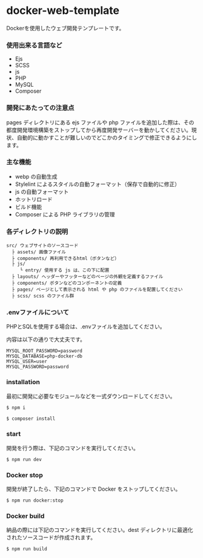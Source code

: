 # docker-web-template

Dockerを使用したウェブ開発テンプレートです。

### 使用出来る言語など

- Ejs
- SCSS
- js
- PHP
- MySQL
- Composer

### 開発にあたっての注意点

pages ディレクトリにある ejs ファイルや php ファイルを追加した際は、その都度開発環境構築をストップしてから再度開発サーバーを動かしてください。現状、自動的に動かすことが難しいのでどこかのタイミングで修正できるようにします。

### 主な機能

- webp の自動生成
- Stylelint によるスタイルの自動フォーマット（保存で自動的に修正）
- js の自動フォーマット
- ホットリロード
- ビルド機能
- Composer による PHP ライブラリの管理

### 各ディレクトリの説明

```
src/ ウェブサイトのソースコード
  ├ assets/ 画像ファイル
  ├ components/ 再利用できるhtml（ボタンなど）
  ├ js/
     └ entry/ 使用する js は、この下に配置
  ├ layouts/ ヘッダーやフッターなどのページの外観を定義するファイル
  ├ components/ ボタンなどのコンポーネントの定義
  ├ pages/ ページとして表示される html や php のファイルを配置してください
  ├ scss/ scss のファイル群
```

### .envファイルについて

PHPとSQLを使用する場合は、.envファイルを追加してください。

内容は以下の通りで大丈夫です。

```.env
MYSQL_ROOT_PASSWORD=password
MYSQL_DATABASE=php-docker-db
MYSQL_USER=user
MYSQL_PASSWORD=password
```

### installation

最初に開発に必要なモジュールなどを一式ダウンロードしてください。

```bash
$ npm i
```

```bash
$ composer install
```

### start

開発を行う際は、下記のコマンドを実行してください。

```bash
$ npm run dev
```

### Docker stop

開発が終了したら、下記のコマンドで Docker をストップしてください。

```bash
$ npm run docker:stop
```

### Docker build

納品の際には下記のコマンドを実行してください。dest ディレクトリに最適化されたソースコードが作成されます。

```bash
$ npm run build
```
